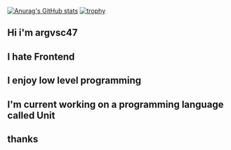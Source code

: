[![Anurag's GitHub stats](https://github-readme-stats.vercel.app/api?username=argvsc47&theme=radical)](https://github.com/anuraghazra/github-readme-stats)
[![trophy](https://github-profile-trophy.vercel.app/?username=argvsc47&theme=onedark)](https://github.com/ryo-ma/github-profile-trophy)

## Hi i'm argvsc47
## I hate Frontend
## I enjoy low level programming
## I'm current working on a programming language called Unit
## thanks
